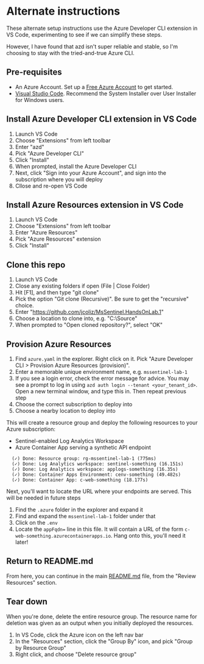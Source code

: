 # Alternate instructions

These alternate setup instructions use the Azure Developer CLI extension in VS Code, experimenting to see if we can simplify these steps.

However, I have found that azd isn't super reliable and stable, so I'm choosing to stay with the tried-and-true Azure CLI.

## Pre-requisites

* An Azure Account. Set up a [Free Azure Account](https://azure.microsoft.com/en-us/pricing/purchase-options/azure-account) to get started.
* [Visual Studio Code](https://code.visualstudio.com/Download). Recommend the System Installer over User Installer for Windows users.

## Install Azure Developer CLI extension in VS Code

1. Launch VS Code
1. Choose "Extensions" from left toolbar
1. Enter "azd"
1. Pick "Azure Developer CLI"
1. Click "Install"
1. When prompted, install the Azure Developer CLI
1. Next, click "Sign into your Azure Account", and sign into the subscription where you will deploy
1. Cllose and re-open VS Code

## Install Azure Resources extension in VS Code

1. Launch VS Code
1. Choose "Extensions" from left toolbar
1. Enter "Azure Resources"
1. Pick "Azure Resources" extension
1. Click "Install"

## Clone this repo

1. Launch VS Code
1. Close any existing folders if open (File | Close Folder)
1. Hit [F1], and then type "git clone"
1. Pick the option "Git clone (Recursive)". Be sure to get the "recursive" choice.
1. Enter "https://github.com/jcoliz/MsSentinel.HandsOnLab.1"
1. Choose a location to clone into, e.g. "C:\Source"
1. When prompted to "Open cloned repository?", select "OK"

## Provision Azure Resources

1. Find `azure.yaml` in the explorer. Right click on it. Pick "Azure Developer CLI > Provision Azure Resources (provision)".
1. Enter a memorable unique environment name, e.g. `mssentinel-lab-1`
1. If you see a login error, check the error message for advice. You may see a prompt to log in using `azd auth login --tenant <your_tenant_id>`. Open a new terminal window, and type this in. Then repeat previous step
1. Choose the correct subscription to deploy into
1. Choose a nearby location to deploy into

This will create a resource group and deploy the following resources to your Azure subscription:

* Sentinel-enabled Log Analytics Workspace
* Azure Container App serving a synthetic API endpoint

```
  (✓) Done: Resource group: rg-mssentinel-lab-1 (775ms)
  (✓) Done: Log Analytics workspace: sentinel-something (16.151s)
  (✓) Done: Log Analytics workspace: applogs-something (16.35s)
  (✓) Done: Container Apps Environment: cenv-something (49.482s)
  (✓) Done: Container App: c-web-something (18.177s)
```

Next, you'll want to locate the URL where your endpoints are served. This will be needed in future steps

1. Find the `.azure` folder in the explorer and expand it
1. Find and expand the `mssentinel-lab-1` folder under that
1. Click on the `.env`
1. Locate the `appFqdn=` line in this file. It will contain a URL of the form `c-web-something.azurecontainerapps.io`. Hang onto this, you'll need it later!

## Return to README.md

From here, you can continue in the main [README.md](./README.md) file, from the "Review Resources" section.

## Tear down

When you're done, delete the entire resource group. The resource name for deletion was
given as an output when you initially deployed the resources.

1. In VS Code, click the Azure icon on the left nav bar
1. In the "Resources" section, click the "Group By" icon, and pick "Group by Resource Group"
1. Right click, and choose "Delete resource group"
